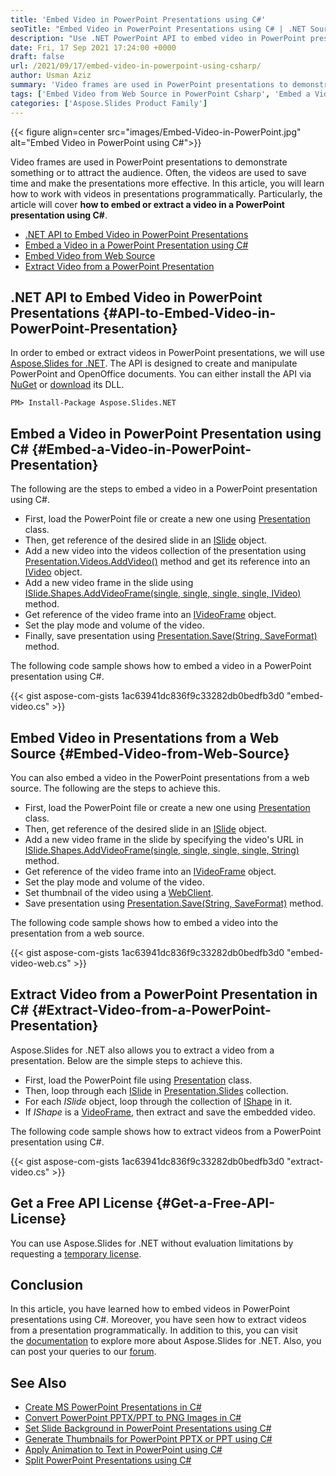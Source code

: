 ```yaml
---
title: 'Embed Video in PowerPoint Presentations using C#'
seoTitle: "Embed Video in PowerPoint Presentations using C# | .NET Source Code"
description: "Use .NET PowerPoint API to embed video in PowerPoint presentations using C# or VB.NET. Extract the videos from the presentations programmatically."
date: Fri, 17 Sep 2021 17:24:00 +0000
draft: false
url: /2021/09/17/embed-video-in-powerpoint-using-csharp/
author: Usman Aziz
summary: 'Video frames are used in PowerPoint presentations to demonstrate something or to attract the audience. Often, the videos are used to save time and make the presentations more effective. In this article, you will learn how to work with videos in presentations programmatically. Particularly, the article will cover **how to embed or extract a video in a PowerPoint presentation using C#**.'
tags: ['Embed Video from Web Source in PowerPoint Csharp', 'Embed a Video in PowerPoint Presentation using Csharp', 'Extract Video from a PowerPoint Presentation Csharp']
categories: ['Aspose.Slides Product Family']
---
```




{{< figure align=center src="images/Embed-Video-in-PowerPoint.jpg" alt="Embed Video in PowerPoint using C#">}}


Video frames are used in PowerPoint presentations to demonstrate something or to attract the audience. Often, the videos are used to save time and make the presentations more effective. In this article, you will learn how to work with videos in presentations programmatically. Particularly, the article will cover **how to embed or extract a video in a PowerPoint presentation using C#**.

*   [.NET API to Embed Video in PowerPoint Presentations][1]
*   [Embed a Video in a PowerPoint Presentation using C#][2]
*   [Embed Video from Web Source][3]
*   [Extract Video from a PowerPoint Presentation][4]

## .NET API to Embed Video in PowerPoint Presentations {#API-to-Embed-Video-in-PowerPoint-Presentation}

In order to embed or extract videos in PowerPoint presentations, we will use [Aspose.Slides for .NET][5]. The API is designed to create and manipulate PowerPoint and OpenOffice documents. You can either install the API via [NuGet][6] or [download][7] its DLL.

```
PM> Install-Package Aspose.Slides.NET
```

## Embed a Video in PowerPoint Presentation using C# {#Embed-a-Video-in-PowerPoint-Presentation}

The following are the steps to embed a video in a PowerPoint presentation using C#.

*   First, load the PowerPoint file or create a new one using [Presentation][8] class.
*   Then, get reference of the desired slide in an [ISlide][9] object.
*   Add a new video into the videos collection of the presentation using [Presentation.Videos.AddVideo()][10] method and get its reference into an [IVideo][11] object.
*   Add a new video frame in the slide using [ISlide.Shapes.AddVideoFrame(single, single, single, single, IVideo)][12] method.
*   Get reference of the video frame into an [IVideoFrame][13] object.
*   Set the play mode and volume of the video.
*   Finally, save presentation using [Presentation.Save(String, SaveFormat)][14] method.

The following code sample shows how to embed a video in a PowerPoint presentation using C#.

{{< gist aspose-com-gists 1ac63941dc836f9c33282db0bedfb3d0 "embed-video.cs" >}}

## Embed Video in Presentations from a Web Source {#Embed-Video-from-Web-Source}

You can also embed a video in the PowerPoint presentations from a web source. The following are the steps to achieve this.

*   First, load the PowerPoint file or create a new one using [Presentation][15] class.
*   Then, get reference of the desired slide in an [ISlide][16] object.
*   Add a new video frame in the slide by specifying the video's URL in [ISlide.Shapes.AddVideoFrame(single, single, single, single, String)][17] method.
*   Get reference of the video frame into an [IVideoFrame][18] object.
*   Set the play mode and volume of the video.
*   Set thumbnail of the video using a [WebClient][19].
*   Save presentation using [Presentation.Save(String, SaveFormat)][20] method.

The following code sample shows how to embed a video into the presentation from a web source.

{{< gist aspose-com-gists 1ac63941dc836f9c33282db0bedfb3d0 "embed-video-web.cs" >}}

## Extract Video from a PowerPoint Presentation in C# {#Extract-Video-from-a-PowerPoint-Presentation}

Aspose.Slides for .NET also allows you to extract a video from a presentation. Below are the simple steps to achieve this.

*   First, load the PowerPoint file using [Presentation][21] class.
*   Then, loop through each [ISlide][22] in [Presentation.Slides][23] collection.
*   For each _ISlide_ object, loop through the collection of [IShape][24] in it.
*   If _IShape_ is a [VideoFrame][25], then extract and save the embedded video.

The following code sample shows how to extract videos from a PowerPoint presentation using C#.

{{< gist aspose-com-gists 1ac63941dc836f9c33282db0bedfb3d0 "extract-video.cs" >}}

## Get a Free API License {#Get-a-Free-API-License}

You can use Aspose.Slides for .NET without evaluation limitations by requesting a [temporary license][26].

## Conclusion

In this article, you have learned how to embed videos in PowerPoint presentations using C#. Moreover, you have seen how to extract videos from a presentation programmatically. In addition to this, you can visit the [documentation][27] to explore more about Aspose.Slides for .NET. Also, you can post your queries to our [forum][28].

## See Also

*   [Create MS PowerPoint Presentations in C#][29]
*   [Convert PowerPoint PPTX/PPT to PNG Images in C#][30]
*   [Set Slide Background in PowerPoint Presentations using C#][31]
*   [Generate Thumbnails for PowerPoint PPTX or PPT using C#][32]
*   [Apply Animation to Text in PowerPoint using C#][33]
*   [Split PowerPoint Presentations using C#][34]




[1]: #API-to-Embed-Video-in-PowerPoint-Presentation
[2]: #Embed-a-Video-in-PowerPoint-Presentation
[3]: #Embed-Video-from-Web-Source
[4]: #Extract-Video-from-a-PowerPoint-Presentation
[5]: https://products.aspose.com/slides/net
[6]: https://www.nuget.org/packages/Aspose.Slides.NET
[7]: https://downloads.aspose.com/slides/net
[8]: https://apireference.aspose.com/net/slides/aspose.slides/presentation
[9]: https://apireference.aspose.com/slides/net/aspose.slides/islide
[10]: https://apireference.aspose.com/slides/net/aspose.slides.ivideocollection/addvideo/methods/2
[11]: https://apireference.aspose.com/slides/net/aspose.slides/ivideo
[12]: https://apireference.aspose.com/slides/net/aspose.slides/ishapecollection/methods/addvideoframe
[13]: https://apireference.aspose.com/slides/net/aspose.slides/ivideoframe
[14]: https://apireference.aspose.com/slides/net/aspose.slides.presentation/save/methods/5
[15]: https://apireference.aspose.com/net/slides/aspose.slides/presentation
[16]: https://apireference.aspose.com/slides/net/aspose.slides/islide
[17]: https://apireference.aspose.com/slides/net/aspose.slides.ishapecollection/addvideoframe/methods/1
[18]: https://apireference.aspose.com/slides/net/aspose.slides/ivideoframe
[19]: https://docs.microsoft.com/en-us/dotnet/api/system.net.webclient
[20]: https://apireference.aspose.com/slides/net/aspose.slides.presentation/save/methods/5
[21]: https://apireference.aspose.com/net/slides/aspose.slides/presentation
[22]: https://apireference.aspose.com/slides/net/aspose.slides/islide
[23]: https://apireference.aspose.com/slides/net/aspose.slides/presentation/properties/slides
[24]: https://apireference.aspose.com/slides/net/aspose.slides/ishape
[25]: https://apireference.aspose.com/slides/net/aspose.slides/videoframe
[26]: https://purchase.aspose.com/temporary-license
[27]: https://docs.aspose.com/slides/net/developer-guide/
[28]: https://forum.aspose.com/
[29]: https://blog.aspose.com/2020/12/04/create-powerpoint-presentations-in-csharp/
[30]: https://blog.aspose.com/2021/09/01/convert-powerpoint-to-png-in-csharp/
[31]: https://blog.aspose.com/2021/08/31/set-background-in-powerpoint-using-csharp/
[32]: https://blog.aspose.com/2021/08/30/generate-pptx-thumbnails-using-csharp/
[33]: https://blog.aspose.com/2021/08/20/apply-animation-to-text-in-powerpoint-using-csharp/
[34]: https://blog.aspose.com/2021/09/03/split-powerpoint-presentations-using-csharp/




